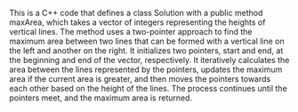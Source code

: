 This is a C++ code that defines a class Solution with a public method maxArea, which takes a vector of integers representing the heights of 
vertical lines. The method uses a two-pointer approach to find the maximum area between two lines that can be formed with a vertical line on 
the left and another on the right. It initializes two pointers, start and end, at the beginning and end of the vector, respectively. It iteratively
calculates the area between the lines represented by the pointers, updates the maximum area if the current area is greater, and then moves the 
pointers towards each other based on the height of the lines. The process continues until the pointers meet, and the maximum area is returned.
